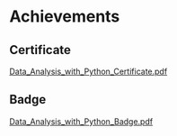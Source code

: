 

# Achievements
## Certificate
[Data_Analysis_with_Python_Certificate.pdf](https://prod-files-secure.s3.us-west-2.amazonaws.com/03e82b26-cccb-4906-bb56-adabcbdc0655/1aa3a050-2338-4a85-85d5-899bad17a31c/Data_Analysis_with_Python_Certificate.pdf?X-Amz-Algorithm=AWS4-HMAC-SHA256&X-Amz-Content-Sha256=UNSIGNED-PAYLOAD&X-Amz-Credential=AKIAT73L2G45FSPPWI6X%2F20241122%2Fus-west-2%2Fs3%2Faws4_request&X-Amz-Date=20241122T082019Z&X-Amz-Expires=3600&X-Amz-Signature=58a0b3300d35ae716052d6cc9faaf0800ed1283fb1cd6925815871ffce30b533&X-Amz-SignedHeaders=host&x-id=GetObject)
## Badge
[Data_Analysis_with_Python_Badge.pdf](https://prod-files-secure.s3.us-west-2.amazonaws.com/03e82b26-cccb-4906-bb56-adabcbdc0655/4fa9bcf8-b584-40dd-8775-c0bfadf6a6f0/Data_Analysis_with_Python_Badge.pdf?X-Amz-Algorithm=AWS4-HMAC-SHA256&X-Amz-Content-Sha256=UNSIGNED-PAYLOAD&X-Amz-Credential=AKIAT73L2G45FSPPWI6X%2F20241122%2Fus-west-2%2Fs3%2Faws4_request&X-Amz-Date=20241122T082019Z&X-Amz-Expires=3600&X-Amz-Signature=41d94353ae52945bb3da4e32667355aa0885535bb477c6b222b916c41e4f6259&X-Amz-SignedHeaders=host&x-id=GetObject)
